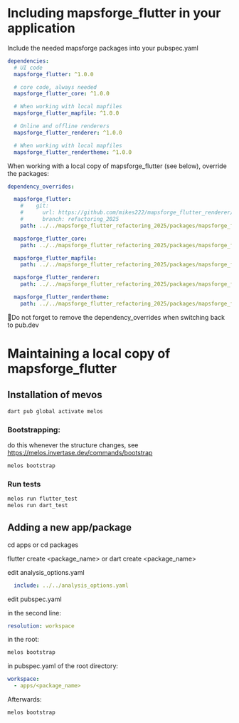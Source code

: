 # Including mapsforge_flutter in your application

Include the needed mapsforge packages into your pubspec.yaml

```yaml
dependencies:
  # UI code
  mapsforge_flutter: ^1.0.0

  # core code, always needed
  mapsforge_flutter_core: ^1.0.0

  # When working with local mapfiles
  mapsforge_flutter_mapfile: ^1.0.0

  # Online and offline renderers
  mapsforge_flutter_renderer: ^1.0.0

  # When working with local mapfiles
  mapsforge_flutter_rendertheme: ^1.0.0
```

When working with a local copy of mapsforge_flutter (see below), override the packages:

```yaml
dependency_overrides:

  mapsforge_flutter:
    #    git:
    #      url: https://github.com/mikes222/mapsforge_flutter_renderer/tree/refactoring_2025/packages/dart_common
    #      branch: refactoring_2025
    path: ../../mapsforge_flutter_refactoring_2025/packages/mapsforge_flutter

  mapsforge_flutter_core:
    path: ../../mapsforge_flutter_refactoring_2025/packages/mapsforge_flutter_core

  mapsforge_flutter_mapfile:
    path: ../../mapsforge_flutter_refactoring_2025/packages/mapsforge_flutter_mapfile

  mapsforge_flutter_renderer:
    path: ../../mapsforge_flutter_refactoring_2025/packages/mapsforge_flutter_renderer

  mapsforge_flutter_rendertheme:
    path: ../../mapsforge_flutter_refactoring_2025/packages/mapsforge_flutter_rendertheme
```

🚧Do not forget to remove the dependency_overrides when switching back to pub.dev


# Maintaining a local copy of mapsforge_flutter

## Installation of mevos

```bash
dart pub global activate melos
```

### Bootstrapping:

do this whenever the structure changes, see https://melos.invertase.dev/commands/bootstrap

```bash
melos bootstrap
```

### Run tests

```bash
melos run flutter_test
melos run dart_test
```

## Adding a new app/package

cd apps or cd packages

flutter create <package_name> or dart create <package_name>

edit analysis_options.yaml

```yaml
  include: ../../analysis_options.yaml
```

edit pubspec.yaml

in the second line:

```yaml
resolution: workspace
```

in the root:

```bash
melos bootstrap
```

in pubspec.yaml of the root directory:

```yaml
workspace:
  - apps/<package_name>
```

Afterwards:

```bash
melos bootstrap
```

